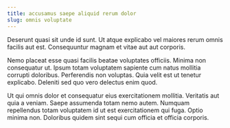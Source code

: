 ```yaml
---
title: accusamus saepe aliquid rerum dolor
slug: omnis voluptate
---
```


Deserunt quasi sit unde id sunt. Ut atque explicabo vel maiores rerum omnis facilis aut est. Consequuntur magnam et vitae aut aut corporis.

Nemo placeat esse quasi facilis beatae voluptates officiis. Minima non consequatur ut. Ipsum totam voluptatem sapiente cum natus mollitia corrupti doloribus. Perferendis non voluptas. Quia velit est ut tenetur explicabo. Deleniti sed quo vero delectus enim quod.

Ut qui omnis dolor et consequatur eius exercitationem mollitia. Veritatis aut quia a veniam. Saepe assumenda totam nemo autem. Numquam repellendus totam voluptatem id ut est exercitationem qui fuga. Optio minima non. Doloribus quidem sint sequi cum officia et officia corporis.
